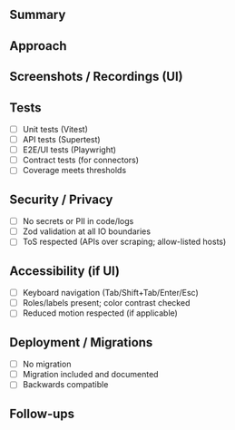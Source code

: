 ## Summary
<!-- What problem does this PR solve? Why now? -->

## Approach
<!-- Key design choices; tradeoffs; alternatives considered. -->

## Screenshots / Recordings (UI)
<!-- Include before/after or a short GIF when UI changes. -->

## Tests
- [ ] Unit tests (Vitest)
- [ ] API tests (Supertest)
- [ ] E2E/UI tests (Playwright)
- [ ] Contract tests (for connectors)
- [ ] Coverage meets thresholds

## Security / Privacy
- [ ] No secrets or PII in code/logs
- [ ] Zod validation at all IO boundaries
- [ ] ToS respected (APIs over scraping; allow-listed hosts)

## Accessibility (if UI)
- [ ] Keyboard navigation (Tab/Shift+Tab/Enter/Esc)
- [ ] Roles/labels present; color contrast checked
- [ ] Reduced motion respected (if applicable)

## Deployment / Migrations
- [ ] No migration
- [ ] Migration included and documented
- [ ] Backwards compatible

## Follow-ups
<!-- Link issues or TODOs for future work -->
